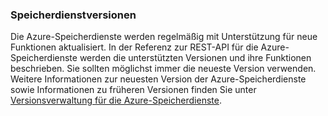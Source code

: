 ### Speicherdienstversionen
Die Azure-Speicherdienste werden regelmäßig mit Unterstützung für neue Funktionen aktualisiert. In der Referenz zur REST-API für die Azure-Speicherdienste werden die unterstützten Versionen und ihre Funktionen beschrieben. Sie sollten möglichst immer die neueste Version verwenden. Weitere Informationen zur neuesten Version der Azure-Speicherdienste sowie Informationen zu früheren Versionen finden Sie unter [Versionsverwaltung für die Azure-Speicherdienste](https://msdn.microsoft.com/library/azure/dd894041.aspx).

<!---HONumber=Oct15_HO3-->